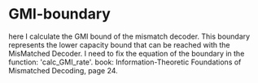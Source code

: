 # GMI-boundary
here I calculate the GMI bound of  the mismatch decoder.
This boundary represents the lower capacity bound that can be  reached with the MisMatched Decoder.
I need to fix the equation of the boundary in the function: 'calc_GMI_rate'.
book: Information-Theoretic Foundations of Mismatched Decoding,  page 24.
